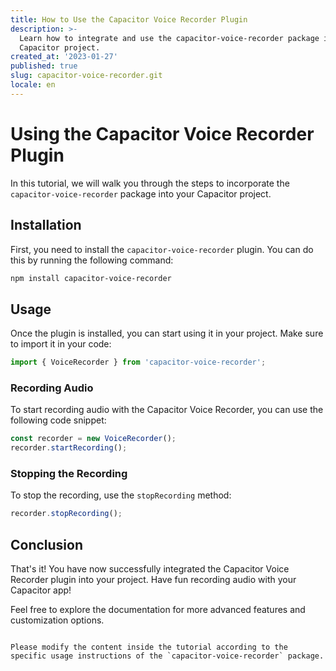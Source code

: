 ```yaml
---
title: How to Use the Capacitor Voice Recorder Plugin
description: >-
  Learn how to integrate and use the capacitor-voice-recorder package in your
  Capacitor project.
created_at: '2023-01-27'
published: true
slug: capacitor-voice-recorder.git
locale: en
---
```


# Using the Capacitor Voice Recorder Plugin

In this tutorial, we will walk you through the steps to incorporate the `capacitor-voice-recorder` package into your Capacitor project.

## Installation

First, you need to install the `capacitor-voice-recorder` plugin. You can do this by running the following command:

```bash
npm install capacitor-voice-recorder
```

## Usage

Once the plugin is installed, you can start using it in your project. Make sure to import it in your code:

```javascript
import { VoiceRecorder } from 'capacitor-voice-recorder';
```

### Recording Audio

To start recording audio with the Capacitor Voice Recorder, you can use the following code snippet:

```javascript
const recorder = new VoiceRecorder();
recorder.startRecording();
```

### Stopping the Recording

To stop the recording, use the `stopRecording` method:

```javascript
recorder.stopRecording();
```

## Conclusion

That's it! You have now successfully integrated the Capacitor Voice Recorder plugin into your project. Have fun recording audio with your Capacitor app!

Feel free to explore the documentation for more advanced features and customization options.
```

Please modify the content inside the tutorial according to the specific usage instructions of the `capacitor-voice-recorder` package.

